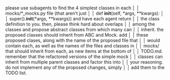 please use subagents to find the 4 simplest classes in each              │
│   mocks/*_mocks.py file (that aren't just                                  │
│       def __init__(self, *args, **kwargs):                                 │
│           super().__init__(*args, **kwargs)) and have each agent return    │
│   the class definition to you. then, please think hard about overlaps      │
│   among the classes and propose abstract classes from which many can       │
│   inherit. the proposed classes should inherit from ABC and Mock. add      │
│   these proposed clases, along with the name of the proposed file that     │
│   would contain each, as well as the names of the files and classes in     │
│   mocks/ that should inherit from each, as new items at the bottom of      │
│   TODO.md. remember that the refactored versions of the simple mock        │
│   classes can inherit from multiple parent classes and factor this into    │
│   your reasoning. do not implement any of the proposed changes, simply     │
│   add them to the TODO list.   
